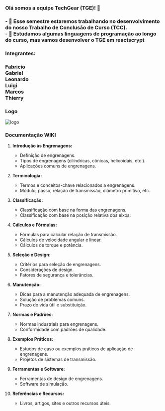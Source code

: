 ### Olá somos a equipe TechGear (TGE)! 👋

<h3>
  - 🔭 Esse semestre estaremos trabalhando no desenvolvimento do nosso Trabalho de Conclusão de Curso (TCC).<br>
  - 🌱 Estudamos algumas linguagens de programação ao longo do curso, mas vamos desenvolver o TGE em reactscrypt
</h3>

### Integrantes:
  <h3>
  Fabricio<br>
  Gabriel<br>
 Leonardo<br>
  Luigi<br>
  Marcos<br>
  Thierry<br>
  </h3>

### Logo
![logo](https://github.com/LuigiOfic/TechGear/assets/137228665/2d1d474a-d9b3-4828-aa08-a71113bd533a)

### Documentação WIKI

1. **Introdução às Engrenagens:**
   - Definição de engrenagens.
   - Tipos de engrenagens (cilíndricas, cônicas, helicoidais, etc.).
   - Aplicações comuns de engrenagens.

2. **Terminologia:**
   - Termos e conceitos-chave relacionados a engrenagens.
   - Módulo, passo, relação de transmissão, diâmetro primitivo, etc.

3. **Classificação:**
   - Classificação com base na forma das engrenagens.
   - Classificação com base na posição relativa dos eixos.

4. **Cálculos e Fórmulas:**
   - Fórmulas para calcular relação de transmissão.
   - Cálculos de velocidade angular e linear.
   - Cálculos de torque e potência.

5. **Seleção e Design:**
   - Critérios para seleção de engrenagens.
   - Considerações de design.
   - Fatores de segurança e tolerâncias.

6. **Manutenção:**
   - Dicas para a manutenção adequada de engrenagens.
   - Solução de problemas comuns.
   - Prazo de vida útil e substituição.

7. **Normas e Padrões:**
   - Normas industriais para engrenagens.
   - Conformidade com padrões de qualidade.

8. **Exemplos Práticos:**
   - Estudos de caso ou exemplos práticos de aplicação de engrenagens.
   - Projetos de sistemas de transmissão.

9. **Ferramentas e Software:**
   - Ferramentas de design de engrenagens.
   - Software de simulação.

10. **Referências e Recursos:**
    - Livros, artigos, sites e outros recursos úteis.


